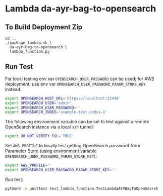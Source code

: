 # Lambda da-ayr-bag-to-opensearch

## To Build Deployment Zip

```base
cd ..
./package_lambda.sh \
  da-ayr-bag-to-opensearch \
  lambda_function.py
```

## Run Test

For local testing env var `OPENSEARCH_USER_PASSWORD` can be used; for AWS
deployment, use env var `OPENSEARCH_USER_PASSWORD_PARAM_STORE_KEY` instead.

```bash
export OPENSEARCH_HOST_URL='https://localhost:22448'
export OPENSEARCH_USER='admin'
export OPENSEARCH_USER_PASSWORD=''
export OPENSEARCH_INDEX='example-test-index-1'
```

The following environment variable can be set to test against a remote
OpenSearch instance via a local `ssh` tunnel:

```bash
export DO_NOT_VERIFY_SSL='TRUE'
```

Set `AWS_PROFILE` to locally test getting OpenSearch password from Parameter
Store (using environment variable `OPENSEARCH_USER_PASSWORD_PARAM_STORE_KEY`):

```bash
export AWS_PROFILE=''
export OPENSEARCH_USER_PASSWORD_PARAM_STORE_KEY=''
```

Run test:

```bash
python3 -m unittest test_lambda_function.TestLambdaAYRBagToOpenSearch
```
